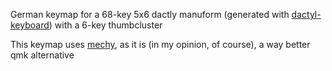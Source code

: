 German keymap for a 68-key 5x6 dactly manuform (generated with [dactyl-keyboard](https://github.com/joshreve/dactyl-keyboard)) with a 6-key thumbcluster

This keymap uses [mechy](https://github.com/colinta/Mechy), as it is (in my opinion, of course), a way better qmk alternative
